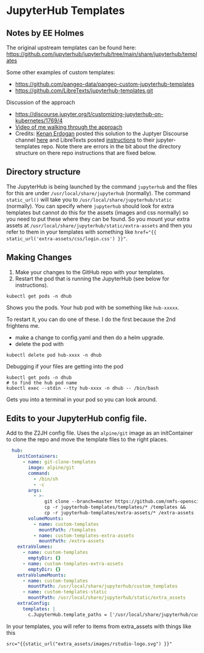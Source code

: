 # JupyterHub Templates
## Notes by EE Holmes

The original upstream templates can be found here: https://github.com/jupyterhub/jupyterhub/tree/main/share/jupyterhub/templates

Some other examples of custom templates:

* https://github.com/pangeo-data/pangeo-custom-jupyterhub-templates
* https://github.com/LibreTexts/jupyterhub-templates.git

Discussion of the approach
* https://discourse.jupyter.org/t/customizing-jupyterhub-on-kubernetes/1769/4
* [Video of me walking through the approach](https://youtu.be/o8venP6a8D0)
* Credits: [Kenan Erdogan](https://discourse.jupyter.org/u/bitnik/summary) posted this solution to the Juptyer Discourse channel [here](https://discourse.jupyter.org/t/customizing-jupyterhub-on-kubernetes/1769/3) and LibreTexts posted [instructions](https://github.com/LibreTexts/jupyterhub-templates) to their jupyter-templates repo. Note there are errors in the bit about the directory structure on there repo instructions that are fixed below.


## Directory structure

The JupyterHub is being launched by the command `jupyterhub` and the files for this are under `/usr/local/share/jupyterhub` (normally). The command `static_url()` will take you to `/usr/local/share/jupyterhub/static` (normally). You can specify where `jupyterhub` should look for extra templates but cannot do this for the assets (images and css normally) so you need to put these where they can be found. So you mount your extra assets at `/usr/local/share/jupyterhub/static/extra-assets` and then you refer to them in your templates with something like `href="{{ static_url('extra-assets/css/login.css') }}"`.

## Making Changes

1. Make your changes to the GitHub repo with your templates.
1. Restart the pod that is running the JupyterHub (see below for instructions).

```
kubectl get pods -n dhub
```
Shows you the pods. Your hub pod with be something like `hub-xxxxx`.

To restart it, you can do one of these. I do the first because the 2nd frightens me.

* make a change to config.yaml and then do a helm upgrade.
* delete the pod with
```
kubectl delete pod hub-xxxx -n dhub
```

Debugging if your files are getting into the pod
```
kubectl get pods -n dhub 
# to find the hub pod name
kubectl exec --stdin --tty hub-xxxx -n dhub -- /bin/bash
```
Gets you into a terminal in your pod so you can look around.

## Edits to your JupyterHub config file.

Add to the Z2JH config file. Uses the `alpine/git` image as an initContainer to clone the repo and move the template files to the right places.
```yaml
  hub:
    initContainers:
      - name: git-clone-templates
        image: alpine/git
        command:
          - /bin/sh
          - -c
        args:
          - >-
              git clone --branch=master https://github.com/nmfs-opensci/jupyterhub-templates.git &&
              cp -r jupyterhub-templates/templates/* /templates &&
              cp -r jupyterhub-templates/extra-assets/* /extra-assets
        volumeMounts:
          - name: custom-templates
            mountPath: /templates
          - name: custom-templates-extra-assets
            mountPath: /extra-assets
    extraVolumes:
      - name: custom-templates
        emptyDir: {}
      - name: custom-templates-extra-assets
        emptyDir: {}
    extraVolumeMounts:
      - name: custom-templates
        mountPath: /usr/local/share/jupyterhub/custom_templates
      - name: custom-templates-static
        mountPath: /usr/local/share/jupyterhub/static/extra_assets
    extraConfig:
      templates: |
        c.JupyterHub.template_paths = ['/usr/local/share/jupyterhub/custom_templates/']
```

In your templates, you will refer to items from extra_assets with things like this
```
src="{{static_url("extra_assets/images/rstudio-logo.svg") }}"
```
